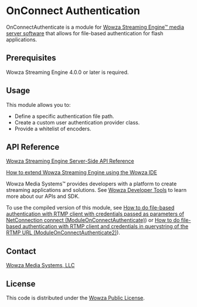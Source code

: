 # OnConnect Authentication
OnConnectAuthenticate is a module for [Wowza Streaming Engine™ media server software](https://www.wowza.com/products/streaming-engine) that allows for file-based authentication for flash applications.

## Prerequisites

Wowza Streaming Engine 4.0.0 or later is required.

## Usage

This module allows you to:

* Define a specific authentication file path.
* Create a custom user authentication provider class.
* Provide a whitelist of encoders.

## API Reference

[Wowza Streaming Engine Server-Side API Reference](https://www.wowza.com/resources/WowzaStreamingEngine_ServerSideAPI.pdf)

[How to extend Wowza Streaming Engine using the Wowza IDE](https://www.wowza.com/forums/content.php?759-How-to-extend-Wowza-Streaming-Engine-using-the-Wowza-IDE)

Wowza Media Systems™ provides developers with a platform to create streaming applications and solutions. See [Wowza Developer Tools](https://www.wowza.com/resources/developers) to learn more about our APIs and SDK.

To use the compiled version of this module, see [How to do file-based authentication with RTMP client with credentials passed as parameters of NetConnection connect (ModuleOnConnectAuthenticate)](https://www.wowza.com/forums/content.php?160-How-to-do-file-based-authentication-with-RTMP-client-with-credentials-passed-as-parameters-of-NetConnection-connect-(ModuleOnConnectAuthenticate))) or [How to do file-based authentication with RTMP client and credentials in querystring of the RTMP URL (ModuleOnConnectAuthenticate2)](https://www.wowza.com/forums/content.php?234-How-to-do-file-based-authentication-with-RTMP-client-and-credentials-in-querystring-of-the-RTMP-URL-(ModuleOnConnectAuthenticate2))).

## Contact

[Wowza Media Systems, LLC](https://www.wowza.com/contact)

## License

This code is distributed under the [Wowza Public License](https://github.com/WowzaMediaSystems/wse-plugin-onconnectauthenticate/blob/master/LICENSE.txt).
